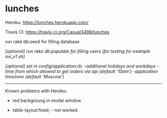 
# lunches


Heroku:  https://lunches.herokuapp.com/

Travis CI: https://travis-ci.org/Casual3498/lunches

run rake db:seed for filling database

*[optional] run rake db:populate for filling users (for testing for example avi_v1.sh)*

*[optional] set in config/application.rb: 
  -additional holidays and workdays
  -time from which allowed to get orders via api (default '10am')
  -application timezone (default 'Moscow')*  



-----------------------------------------------------------------------------------





Known problems with Heroku:

- red backgroung in modal window

-  table-layout:fixed;  - not worked



